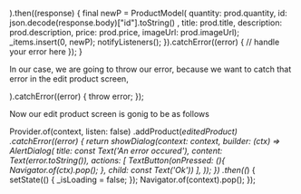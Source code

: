 ).then((response) {
      final newP = ProductModel(
          quantity: prod.quantity,
          id: json.decode(response.body)["id"].toString() ,
          title: prod.title,
          description: prod.description,
          price: prod.price,
          imageUrl: prod.imageUrl);
      _items.insert(0, newP);
      notifyListeners();
    }).catchError((error) {
        // handle your error here
    });
  }

In our case, we are going to throw our error, because we want to catch that error in the edit product screen, 

).catchError((error) {
      throw error;
    });

Now our edit product screen is gonig to be as follows

 Provider.of<Products>(context, listen: false)
            .addProduct(_editedProduct)
            .catchError((error) {
              return showDialog<Null>(context: context, builder: (ctx) => AlertDialog(
                title: const Text('An error occured'),
                content: Text(error.toString()),
                actions: [
                  TextButton(onPressed: (){
                    Navigator.of(ctx).pop();
                  }, child: const Text('Ok'))
                ],
              ));
            })
            .then((_) {
              setState(() {
                _isLoading = false;
              });
              Navigator.of(context).pop();
            });
